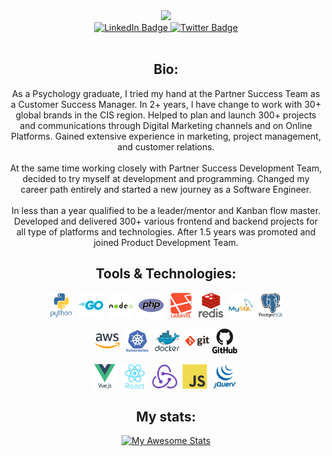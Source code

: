 <!-- HEADER START -->

<div id="header-wrapper" align="center">
  <div id="header">
    <img src="https://media.giphy.com/media/f3iwJFOVOwuy7K6FFw/giphy.gif" width="25%"/>
  </div>
  <div id="badges">
    <a href="https://www.linkedin.com/in/samat-tolkunbekov-a4b7aa155/">
      <img src="https://img.shields.io/badge/LinkedIn-blue?logo=linkedin&logoColor=white" alt="LinkedIn Badge"/>
    </a>
    <a href="https://twitter.com/samattolkunbek">
      <img src="https://img.shields.io/badge/Twitter-blue?logo=twitter&logoColor=white" alt="Twitter Badge"/>
    </a>
  </div>
  <img src="https://komarev.com/ghpvc/?username=stolkunbekov&style=flat-square&color=blue" alt=""/>
</div>

<!-- HEADER END -->
<!-- BIO START -->

<div id="bio" align="center">
  <h2>Bio:</h2>
  <p>
        As a Psychology graduate, I tried my hand at the Partner Success Team as a Customer Success Manager.
    In 2+ years, I have change to work with 30+ global brands in the CIS region. Helped to plan and launch 300+ projects and communications through Digital Marketing channels and on Online Platforms.
    Gained extensive experience in marketing, project management, and customer relations.
    <br>
    <br>
    At the same time working closely with Partner Success Development Team, decided to try myself at development and programming.
    Changed my career path entirely and started a new journey as a Software Engineer.
    <br>
    <br>
    In less than a year qualified to be a leader/mentor and Kanban flow master. Developed and delivered 300+ various frontend and backend projects for all type of platforms and technologies. After 1.5 years was promoted and joined Product Development Team.
  </p>
</div>

<!-- BIO END -->
<!-- TOOLS AND TECHNOLOGIES START -->

<div id="tools-and-technologies" align="center">
  <h2>Tools & Technologies:</h2>
  
  <!-- BACKEND TECHNOLOGIES START -->
  
  <img src="https://github.com/devicons/devicon/blob/master/icons/python/python-original-wordmark.svg" title="Python" alt="Python" width="40" height="40"/>&nbsp;
  <img src="https://github.com/devicons/devicon/blob/master/icons/go/go-original-wordmark.svg" title="GO" alt="GO" width="40" height="40"/>&nbsp;
  <img src="https://github.com/devicons/devicon/blob/master/icons/nodejs/nodejs-original-wordmark.svg" title="NodeJS" alt="NodeJS" width="40" height="40"/>&nbsp;
  <img src="https://github.com/devicons/devicon/blob/master/icons/php/php-original.svg" title="PHP" alt="PHP" width="40" height="40"/>&nbsp;
  <img src="https://github.com/devicons/devicon/blob/master/icons/laravel/laravel-plain-wordmark.svg" title="Laravel" alt="Laravel" width="40" height="40"/>&nbsp;
  <img src="https://github.com/devicons/devicon/blob/master/icons/redis/redis-original-wordmark.svg"  alt="Redis" width="40" height="40"/>&nbsp;
  <img src="https://github.com/devicons/devicon/blob/master/icons/mysql/mysql-original-wordmark.svg" title="MySQL"  alt="MySQL" width="40" height="40"/>&nbsp;
  <img src="https://github.com/devicons/devicon/blob/master/icons/postgresql/postgresql-original-wordmark.svg" title="PostgreSQL"  alt="PostgreSQL" width="40" height="40"/>
  <br>
  
  <!-- BACKEND TECHNOLOGIES END -->
  <!-- DEVELOPMENT TOOLS START -->
  
  <img src="https://github.com/devicons/devicon/blob/master/icons/amazonwebservices/amazonwebservices-original-wordmark.svg" title="AWS"  alt="AWS" width="40" height="40"/>&nbsp;
  <img src="https://github.com/devicons/devicon/blob/master/icons/kubernetes/kubernetes-plain-wordmark.svg" title="Kubernetes"  alt="Kubernetes" width="40" height="40"/>&nbsp;
  <img src="https://github.com/devicons/devicon/blob/master/icons/docker/docker-original-wordmark.svg" title="Docker"  alt="Docker" width="40" height="40"/>&nbsp;
  <img src="https://github.com/devicons/devicon/blob/master/icons/git/git-original-wordmark.svg" title="Git" alt="Git" width="40" height="40"/>
  <img src="https://github.com/devicons/devicon/blob/master/icons/github/github-original-wordmark.svg" title="GitHub" alt="GitHub" width="40" height="40"/>
  <br>
  
  <!-- DEVELOPMENT TOOLS END -->
  <!-- FRONTEND TECHNOLOGIES START -->
  
  <img src="https://github.com/devicons/devicon/blob/master/icons/vuejs/vuejs-original-wordmark.svg" title="VueJS"  alt="VueJS" width="40" height="40"/>&nbsp;
  <img src="https://github.com/devicons/devicon/blob/master/icons/react/react-original-wordmark.svg" title="React"  alt="React" width="40" height="40"/>&nbsp;
  <img src="https://github.com/devicons/devicon/blob/master/icons/redux/redux-original.svg" title="Redux"  alt="Redux" width="40" height="40"/>&nbsp;
  <img src="https://github.com/devicons/devicon/blob/master/icons/javascript/javascript-original.svg" title="JavaScript" alt="JavaScript" width="40" height="40"/>&nbsp;
  <img src="https://github.com/devicons/devicon/blob/master/icons/jquery/jquery-plain-wordmark.svg"  title="jQuery" alt="jQuery" width="40" height="40"/>&nbsp;
  
  <!-- FRONTEND TECHNOLOGIES END -->
  
</div>

<!-- TOOLS AND TECHNOLOGIES END -->

<div id="my-stats" align="center">
  <h2>My stats:</h2>
  
  [![My Awesome Stats](https://awesome-github-stats.azurewebsites.net/user-stats/samat-tolkunbekov?cardType=level&theme=gotham)](https://git.io/awesome-stats-card)
  
<!--   [![GitHub Streak](http://github-readme-streak-stats.herokuapp.com?user=samat-tolkunbekov&theme=github-dark&date_format=M%20j%5B%2C%20Y%5D)](https://git.io/streak-stats) -->
  
<!--   [![Top Langs](https://github-readme-stats.vercel.app/api/top-langs/?username=samat-tolkunbekov&layout=compact&theme=vision-friendly-dark)](https://github.com/anuraghazra/github-readme-stats) -->
</div>
